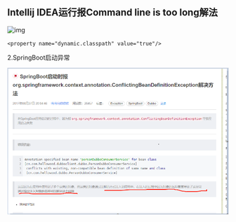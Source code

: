 ## Intellij IDEA运行报Command line is too long解法

![img](/static/image/impor.png)

```
<property name="dynamic.classpath" value="true"/>
```

2.SpringBoot启动异常

![](/assets/springboot启动异常.png)


